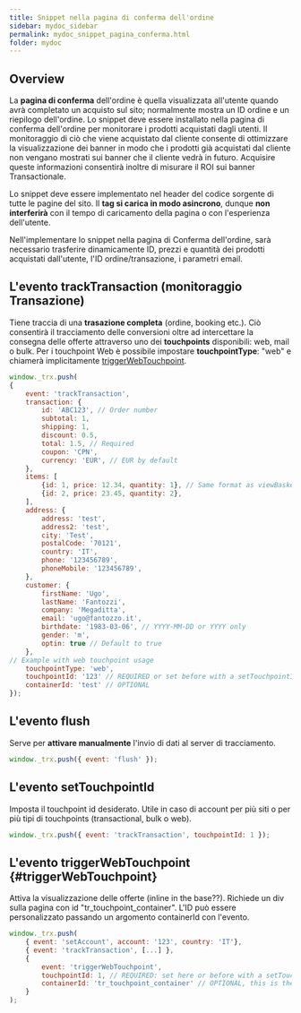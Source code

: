 ```yaml
---
title: Snippet nella pagina di conferma dell'ordine
sidebar: mydoc_sidebar
permalink: mydoc_snippet_pagina_conferma.html
folder: mydoc
---
```


## Overview
La **pagina di conferma** dell'ordine è quella visualizzata all'utente quando avrà completato un acquisto sul sito; normalmente mostra un ID ordine e un riepilogo dell'ordine.
Lo snippet deve essere installato nella pagina di conferma dell'ordine per monitorare i prodotti acquistati dagli utenti. Il monitoraggio di ciò che viene acquistato dal cliente consente di ottimizzare la visualizzazione dei banner in modo che i prodotti già acquistati dal cliente non vengano mostrati sui banner che il cliente vedrà in futuro. Acquisire queste informazioni consentirà inoltre di misurare il ROI sui banner Transactionale.

Lo snippet deve essere implementato nel header del codice sorgente di tutte le pagine del sito. Il **tag si carica in modo asincrono**, dunque **non interferirà** con il tempo di caricamento della pagina o con l'esperienza dell'utente.

Nell'implementare lo snippet nella pagina di Conferma dell'ordine, sarà necessario trasferire dinamicamente ID, prezzi e quantità dei prodotti acquistati dall'utente, l'ID ordine/transazione, i parametri email.

## L'evento trackTransaction (monitoraggio Transazione)
Tiene traccia di una **trasazione completa** (ordine, booking etc.). Ciò consentirà il tracciamento delle conversioni oltre ad intercettare la consegna delle offerte attraverso uno dei **touchpoints** disponibili: web, mail o bulk.  Per i touchpoint Web è possibile impostare **touchpointType**: "web" e chiamerà implicitamente [triggerWebTouchpoint](#triggerWebTouchpoint).


```js
window._trx.push(
{
    event: 'trackTransaction',
    transaction: {
        id: 'ABC123', // Order number
        subtotal: 1,
        shipping: 1,
        discount: 0.5,
        total: 1.5, // Required
        coupon: 'CPN', 
        currency: 'EUR', // EUR by default
    },
    items: [
        {id: 1, price: 12.34, quantity: 1}, // Same format as viewBasket
        {id: 2, price: 23.45, quantity: 2},
    ],
    address: {
        address: 'test',
        address2: 'test',
        city: 'Test',
        postalCode: '70121',
        country: 'IT',
        phone: '123456789',
        phoneMobile: '123456789',
    },
    customer: {
        firstName: 'Ugo',
        lastName: 'Fantozzi',
        company: 'Megaditta',
        email: 'ugo@fantozzo.it',
        birthdate: '1983-03-06', // YYYY-MM-DD or YYYY only
        gender: 'm',
        optin: true // Default to true
    },
// Example with web touchpoint usage
    touchpointType: 'web',
    touchpointId: '123' // REQUIRED or set before with a setTouchpointId event
    containerId: 'test' // OPTIONAL
});
```
## L'evento flush
Serve per **attivare manualmente** l'invio di dati al server di tracciamento.
```js
window._trx.push({ event: 'flush' });
```

## L'evento setTouchpointId
Imposta il touchpoint id desiderato. Utile in caso di account per più siti o per più tipi di touchpoints (transactional, bulk o web).
```js
window._trx.push({ event: 'trackTransaction', touchpointId: 1 });
```

## L'evento triggerWebTouchpoint {#triggerWebTouchpoint}
Attiva la visualizzazione delle offerte (inline in the base??). Richiede un div sulla pagina con id "tr_touchpoint_container". L'ID può essere personalizzato passando un argomento containerId con l'evento.
```js
window._trx.push(
    { event: 'setAccount', account: '123', country: 'IT'},
    { event: 'trackTransaction', [...] },
    { 
        event: 'triggerWebTouchpoint',
        touchpointId: 1, // REQUIRED: set here or before with a setTouchpointId event
        containerId: 'tr_touchpoint_container' // OPTIONAL, this is the default
    }
);
```